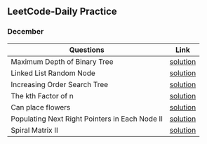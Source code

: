 ## LeetCode-Daily Practice

### **December**
| Questions | Link |
| - | - |
| Maximum Depth of Binary Tree | [solution](December/day1.cpp) |
| Linked List Random Node | [solution](December/day2.cpp) |
| Increasing Order Search Tree | [solution](December/day3.cpp) |
| The kth Factor of n | [solution](December/day4.cpp) |
| Can place flowers | [solution](December/day5.cpp) |
| Populating Next Right Pointers in Each Node II | [solution](December/day6.cpp) |
| Spiral Matrix II | [solution](December/day7.cpp) |
